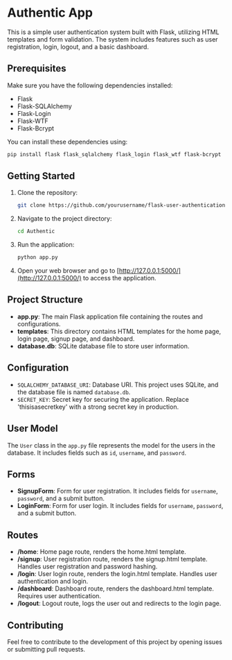 ﻿# Authentic App

This is a simple user authentication system built with Flask, utilizing HTML templates and form validation. The system includes features such as user registration, login, logout, and a basic dashboard.

## Prerequisites

Make sure you have the following dependencies installed:

- Flask
- Flask-SQLAlchemy
- Flask-Login
- Flask-WTF
- Flask-Bcrypt

You can install these dependencies using:

```bash
pip install flask flask_sqlalchemy flask_login flask_wtf flask-bcrypt
```

## Getting Started

1. Clone the repository:

    ```bash
    git clone https://github.com/yourusername/flask-user-authentication.git
    ```

2. Navigate to the project directory:

    ```bash
    cd Authentic
    ```

3. Run the application:

    ```bash
    python app.py
    ```

4. Open your web browser and go to [http://127.0.0.1:5000/](http://127.0.0.1:5000/) to access the application.

## Project Structure

- **app.py**: The main Flask application file containing the routes and configurations.
- **templates**: This directory contains HTML templates for the home page, login page, signup page, and dashboard.
- **database.db**: SQLite database file to store user information.

## Configuration

- `SQLALCHEMY_DATABASE_URI`: Database URI. This project uses SQLite, and the database file is named `database.db`.
- `SECRET_KEY`: Secret key for securing the application. Replace 'thisisasecretkey' with a strong secret key in production.

## User Model

The `User` class in the `app.py` file represents the model for the users in the database. It includes fields such as `id`, `username`, and `password`.

## Forms

- **SignupForm**: Form for user registration. It includes fields for `username`, `password`, and a submit button.
- **LoginForm**: Form for user login. It includes fields for `username`, `password`, and a submit button.

## Routes

- **/home**: Home page route, renders the home.html template.
- **/signup**: User registration route, renders the signup.html template. Handles user registration and password hashing.
- **/login**: User login route, renders the login.html template. Handles user authentication and login.
- **/dashboard**: Dashboard route, renders the dashboard.html template. Requires user authentication.
- **/logout**: Logout route, logs the user out and redirects to the login page.

## Contributing

Feel free to contribute to the development of this project by opening issues or submitting pull requests.
